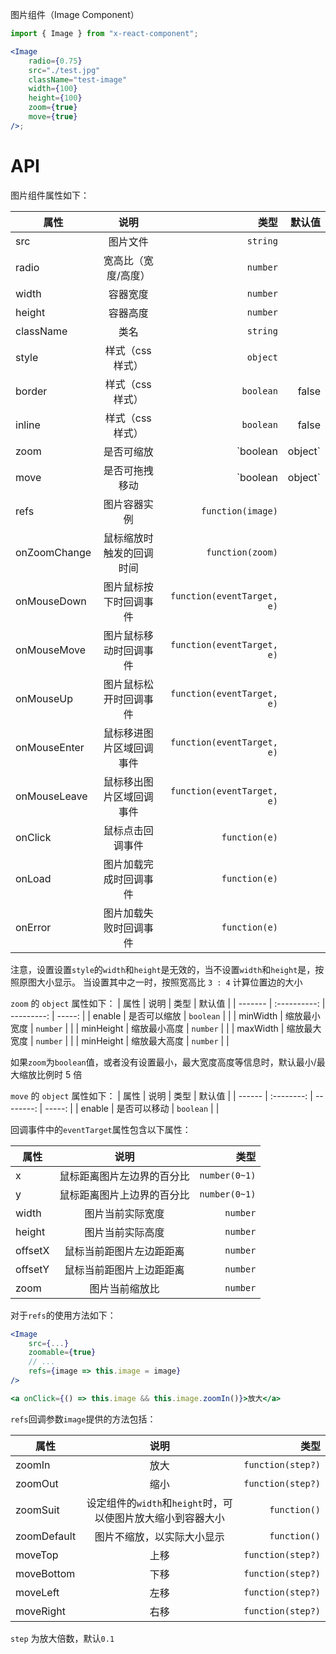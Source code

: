 图片组件（Image Component）

```jsx
import { Image } from "x-react-component";

<Image
    radio={0.75}
    src="./test.jpg"
    className="test-image"
    width={100}
    height={100}
    zoom={true}
    move={true}
/>;
```

# API

图片组件属性如下：

| 属性         |           说明           |                       类型 | 默认值 |
| ------------ | :----------------------: | -------------------------: | -----: |
| src          |         图片文件         |                   `string` |        |
| radio        |   宽高比（宽度/高度）    |                   `number` |        |
| width        |         容器宽度         |                   `number` |        |
| height       |         容器高度         |                   `number` |        |
| className    |           类名           |                   `string` |        |
| style        |     样式（css 样式）     |                   `object` |        |
| border       |     样式（css 样式）     |                  `boolean` |  false |
| inline       |     样式（css 样式）     |                  `boolean` |  false |
| zoom         |        是否可缩放        |         `boolean | object` |  false |
| move         |      是否可拖拽移动      |         `boolean | object` |  false |
| refs         |       图片容器实例       |          `function(image)` |        |
| onZoomChange | 鼠标缩放时触发的回调时间 |           `function(zoom)` |        |
| onMouseDown  |  图片鼠标按下时回调事件  | `function(eventTarget, e)` |        |
| onMouseMove  |  图片鼠标移动时回调事件  | `function(eventTarget, e)` |        |
| onMouseUp    |  图片鼠标松开时回调事件  | `function(eventTarget, e)` |        |
| onMouseEnter | 鼠标移进图片区域回调事件 | `function(eventTarget, e)` |        |
| onMouseLeave | 鼠标移出图片区域回调事件 | `function(eventTarget, e)` |        |
| onClick      |     鼠标点击回调事件     |              `function(e)` |        |
| onLoad       |  图片加载完成时回调事件  |              `function(e)` |        |
| onError      |  图片加载失败时回调事件  |              `function(e)` |        |

注意，设置设置`style`的`width`和`height`是无效的，当不设置`width`和`height`是，按照原图大小显示。
当设置其中之一时，按照宽高比 `3 : 4` 计算位置边的大小

`zoom` 的 `object` 属性如下：
| 属性 | 说明 | 类型 | 默认值 |
| ------- | :----------: | ---------: | -----: |
| enable | 是否可以缩放 | `boolean` | |
| minWidth | 缩放最小宽度 | `number` | |
| minHeight | 缩放最小高度 | `number` | |
| maxWidth | 缩放最大宽度 | `number` | |
| minHeight | 缩放最大高度 | `number` | |

如果`zoom`为`boolean`值，或者没有设置最小，最大宽度高度等信息时，默认最小/最大缩放比例时 5 倍

`move` 的 `object` 属性如下：
| 属性 | 说明 | 类型 | 默认值 |
| ------ | :--------: | --------: | -----: |
| enable | 是否可以移动 | `boolean` | |

回调事件中的`eventTarget`属性包含以下属性：

| 属性    |            说明            |          类型 |
| ------- | :------------------------: | ------------: |
| x       | 鼠标距离图片左边界的百分比 | `number(0~1)` |
| y       | 鼠标距离图片上边界的百分比 | `number(0~1)` |
| width   |      图片当前实际宽度      |      `number` |
| height  |      图片当前实际高度      |      `number` |
| offsetX |  鼠标当前距图片左边距距离  |      `number` |
| offsetY |  鼠标当前距图片上边距距离  |      `number` |
| zoom    |       图片当前缩放比       |      `number` |

对于`refs`的使用方法如下：

```jsx
<Image
    src={...}
    zoomable={true}
    // ...
    refs={image => this.image = image}
/>

<a onClick={() => this.image && this.image.zoomIn()}>放大</a>

```

`refs`回调参数`image`提供的方法包括：

| 属性        |                            说明                             |              类型 |
| ----------- | :---------------------------------------------------------: | ----------------: |
| zoomIn      |                            放大                             | `function(step?)` |
| zoomOut     |                            缩小                             | `function(step?)` |
| zoomSuit    | 设定组件的`width`和`height`时，可以使图片放大缩小到容器大小 |      `function()` |
| zoomDefault |                 图片不缩放，以实际大小显示                  |      `function()` |
| moveTop     |                            上移                             | `function(step?)` |
| moveBottom  |                            下移                             | `function(step?)` |
| moveLeft    |                            左移                             | `function(step?)` |
| moveRight   |                            右移                             | `function(step?)` |

`step` 为放大倍数，默认`0.1`
